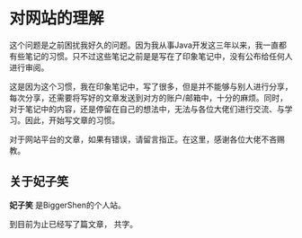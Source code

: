 # 对网站的理解

这个问题是之前困扰我好久的问题。因为我从事Java开发这三年以来，我一直都有些笔记的习惯。只不过这些笔记之前是是写在了印象笔记中，没有公布给任何人进行审阅。

这是因为这个习惯，我在印象笔记中，写了很多，但是并不能够与别人进行分享，每次分享，还需要将写好的文章发送到对方的账户/邮箱中，十分的麻烦。同时，对于笔记中的内容，还是停留在自己的想法中，无法与各位大佬们进行交流、与学习。因此，开始写文章的习惯。

对于网站平台的文章，如果有错误，请留言指正。在这里，感谢各位大佬不吝赐教。

## 关于妃子笑
**妃子笑** 是BiggerShen的个人站。

到目前为止已经写了<code class="article_number"></code>篇文章， 共<code class="site_word_count"></code>字。

